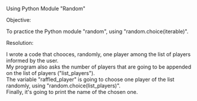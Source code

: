 Using Python Module "Random"

Objective:

To practice the Python module "random", using "random.choice(iterable)".

Resolution:

I wrote a code that chooces, randomly, one player among the list of players informed by the user.  
My program also asks the number of players that are going to be appended on the list of players ("list_players").   
The variable "raffled_player" is going to choose one player of the list randomly, using "random.choice(list_players)".  
Finally, it's going to print the name of the chosen one. 
